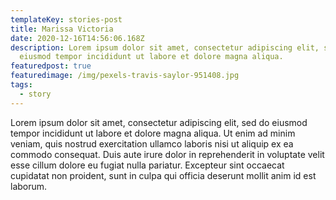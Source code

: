 ```yaml
---
templateKey: stories-post
title: Marissa Victoria
date: 2020-12-16T14:56:06.168Z
description: Lorem ipsum dolor sit amet, consectetur adipiscing elit, sed do
  eiusmod tempor incididunt ut labore et dolore magna aliqua.
featuredpost: true
featuredimage: /img/pexels-travis-saylor-951408.jpg
tags:
  - story
---
```

Lorem ipsum dolor sit amet, consectetur adipiscing elit, sed do eiusmod tempor incididunt ut labore et dolore magna aliqua. Ut enim ad minim veniam, quis nostrud exercitation ullamco laboris nisi ut aliquip ex ea commodo consequat. Duis aute irure dolor in reprehenderit in voluptate velit esse cillum dolore eu fugiat nulla pariatur. Excepteur sint occaecat cupidatat non proident, sunt in culpa qui officia deserunt mollit anim id est laborum.